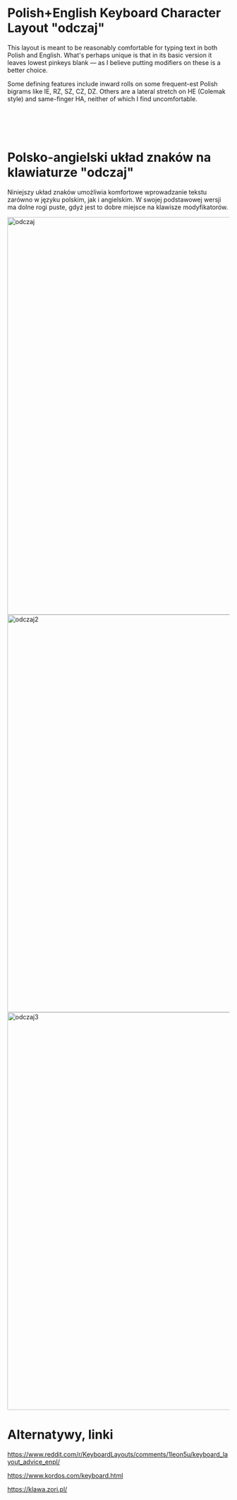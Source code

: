 # Polish+English Keyboard Character Layout "odczaj"

This layout is meant to be reasonably comfortable for typing text in both Polish and English. 
What's perhaps unique is that in its basic version it leaves lowest pinkeys blank — as I believe putting modifiers on these is a better choice.

Some defining features include inward rolls on some frequent-est Polish bigrams like IE, RZ, SZ, CZ, DZ. 
Others are a lateral stretch on HE (Colemak style) and same-finger HA, neither of which I find uncomfortable.
<br><br><br><br><br>


 

# Polsko-angielski układ znaków na klawiaturze "odczaj"

Niniejszy układ znaków umożliwia komfortowe wprowadzanie tekstu zarówno w języku polskim, jak i angielskim. 
W swojej podstawowej wersji ma dolne rogi puste, gdyż jest to dobre miejsce na klawisze modyfikatorów.

<img width="900" alt="odczaj" src="https://github.com/user-attachments/assets/ce0c4ddf-42f4-4b4c-8728-66dd42feb60f" />


<img width="900" alt="odczaj2" src="https://github.com/user-attachments/assets/f45c0dd6-c48d-46b7-9df5-240a4026af71" />


<img width="900" alt="odczaj3" src="https://github.com/user-attachments/assets/c2b22d06-3eef-4f24-927d-35a004f36150" />






# Alternatywy, linki

https://www.reddit.com/r/KeyboardLayouts/comments/1leon5u/keyboard_layout_advice_enpl/

https://www.kordos.com/keyboard.html

https://klawa.zori.pl/
